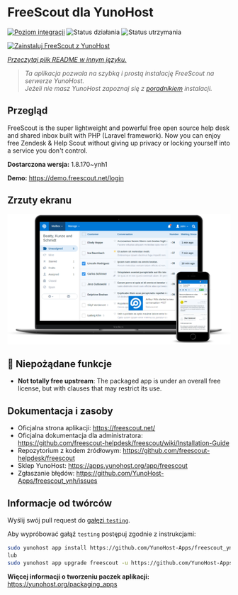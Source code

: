 <!--
To README zostało automatycznie wygenerowane przez <https://github.com/YunoHost/apps/tree/master/tools/readme_generator>
Nie powinno być ono edytowane ręcznie.
-->

# FreeScout dla YunoHost

[![Poziom integracji](https://apps.yunohost.org/badge/integration/freescout)](https://ci-apps.yunohost.org/ci/apps/freescout/)
![Status działania](https://apps.yunohost.org/badge/state/freescout)
![Status utrzymania](https://apps.yunohost.org/badge/maintained/freescout)

[![Zainstaluj FreeScout z YunoHost](https://install-app.yunohost.org/install-with-yunohost.svg)](https://install-app.yunohost.org/?app=freescout)

*[Przeczytaj plik README w innym języku.](./ALL_README.md)*

> *Ta aplikacja pozwala na szybką i prostą instalację FreeScout na serwerze YunoHost.*  
> *Jeżeli nie masz YunoHost zapoznaj się z [poradnikiem](https://yunohost.org/install) instalacji.*

## Przegląd

FreeScout is the super lightweight and powerful free open source help desk and shared inbox built with PHP (Laravel framework). Now you can enjoy free Zendesk & Help Scout without giving up privacy or locking yourself into a service you don't control.

**Dostarczona wersja:** 1.8.170~ynh1

**Demo:** <https://demo.freescout.net/login>

## Zrzuty ekranu

![Zrzut ekranu z FreeScout](./doc/screenshots/screenshot.png)

## :red_circle: Niepożądane funkcje

- **Not totally free upstream**: The packaged app is under an overall free license, but with clauses that may restrict its use.

## Dokumentacja i zasoby

- Oficjalna strona aplikacji: <https://freescout.net/>
- Oficjalna dokumentacja dla administratora: <https://github.com/freescout-helpdesk/freescout/wiki/Installation-Guide>
- Repozytorium z kodem źródłowym: <https://github.com/freescout-helpdesk/freescout>
- Sklep YunoHost: <https://apps.yunohost.org/app/freescout>
- Zgłaszanie błędów: <https://github.com/YunoHost-Apps/freescout_ynh/issues>

## Informacje od twórców

Wyślij swój pull request do [gałęzi `testing`](https://github.com/YunoHost-Apps/freescout_ynh/tree/testing).

Aby wypróbować gałąź `testing` postępuj zgodnie z instrukcjami:

```bash
sudo yunohost app install https://github.com/YunoHost-Apps/freescout_ynh/tree/testing --debug
lub
sudo yunohost app upgrade freescout -u https://github.com/YunoHost-Apps/freescout_ynh/tree/testing --debug
```

**Więcej informacji o tworzeniu paczek aplikacji:** <https://yunohost.org/packaging_apps>

